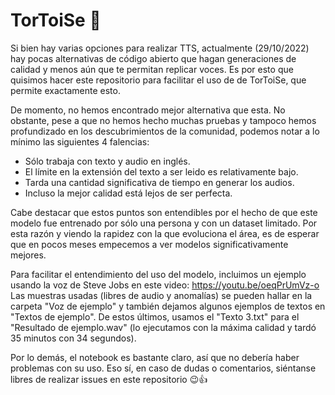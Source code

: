 # TorToiSe 🐢
Si bien hay varias opciones para realizar TTS, actualmente (29/10/2022) hay pocas alternativas de código abierto que hagan generaciones de calidad y menos aún que te permitan replicar voces. Es por esto que quisimos hacer este repositorio para facilitar el uso de de TorToiSe, que permite exactamente esto.

De momento, no hemos encontrado mejor alternativa que esta. No obstante, pese a que no hemos hecho muchas pruebas y tampoco hemos profundizado en los descubrimientos de la comunidad, podemos notar a lo mínimo las siguientes 4 falencias:
- Sólo trabaja con texto y audio en inglés.
- El límite en la extensión del texto a ser leido es relativamente bajo.
- Tarda una cantidad significativa de tiempo en generar los audios.
- Incluso la mejor calidad está lejos de ser perfecta.

Cabe destacar que estos puntos son entendibles por el hecho de que este modelo fue entrenado por sólo una persona y con un dataset limitado. Por esta razón y viendo la rapidez con la que evoluciona el área, es de esperar que en pocos meses empecemos a ver modelos significativamente mejores.

Para facilitar el entendimiento del uso del modelo, incluimos un ejemplo usando la voz de Steve Jobs en este video: https://youtu.be/oeqPrUmVz-o
Las muestras usadas (libres de audio y anomalías) se pueden hallar en la carpeta "Voz de ejemplo" y también dejamos algunos ejemplos de textos en "Textos de ejemplo". De estos últimos, usamos el "Texto 3.txt" para el "Resultado de ejemplo.wav" (lo ejecutamos con la máxima calidad y tardó 35 minutos con 34 segundos).

Por lo demás, el notebook es bastante claro, así que no debería haber problemas con su uso. Eso sí, en caso de dudas o comentarios, siéntanse libres de realizar issues en este repositorio 😉👍
